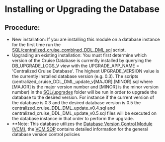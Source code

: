 # Installing or Upgrading the Database

## Procedure:
-   New installation: If you are installing this module on a database instance for the first time run the [SQL/centralized_cruise_combined_DDL_DML.sql](../SQL/centralized_cruise_combined_DDL_DML.sql) script.
-   Upgrading an existing installation: You must first determine which version of the Cruise Database is currently installed by querying the DB_UPGRADE_LOGS_V view with the UPGRADE_APP_NAME = 'Centralized Cruise Database'. The highest UPGRADE_VERSION value is the currently installed database version (e.g. 0.3). The scripts (centralized_cruise_DDL_DML_update_v[MAJOR].[MINOR].sql where [MAJOR] is the major version number and [MINOR] is the minor version number) in the [SQL/upgrades](../SQL/upgrades) folder will be run in order to upgrade the database to the desired version. For instance if the current version of the database is 0.3 and the desired database version is 0.5 the centralized_cruise_DDL_DML_update_v0.4.sql and centralized_cruise_DDL_DML_update_v0.5.sql files will be executed on the database instance in that order to perform the upgrade.
-   **Note: This database utilizes the [Database Version Control Module (VCM)](https://picgitlab.nmfs.local/centralized-data-tools/database-version-control-module/-/blob/master/docs/DB%20Version%20Control%20Module%20SOP.MD), the [VCM SOP](https://picgitlab.nmfs.local/centralized-data-tools/database-version-control-module/-/blob/master/docs/DB%20Version%20Control%20Module%20SOP.MD) contains detailed information for the general database version control policies
